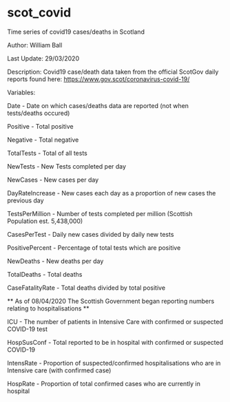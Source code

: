 # scot_covid
Time series of covid19 cases/deaths in Scotland

Author: William Ball

Last Update: 29/03/2020

Description: Covid19 case/death data taken from the official ScotGov daily reports found here:
https://www.gov.scot/coronavirus-covid-19/

Variables:

Date - Date on which cases/deaths data are reported (not when tests/deaths occured)

Positive - Total positive

Negative - Total negative

TotalTests - Total of all tests

NewTests - New Tests completed per day

NewCases - New cases per day

DayRateIncrease - New cases each day as a proportion of new cases the previous day

TestsPerMillion - Number of tests completed per million (Scottish Population est. 5,438,000)

CasesPerTest - Daily new cases divided by daily new tests

PositivePercent - Percentage of total tests which are positive

NewDeaths - New deaths per day

TotalDeaths - Total deaths

CaseFatalityRate - Total deaths divided by total positive

** As of 08/04/2020 The Scottish Government began reporting numbers relating to hospitalisations **

ICU - The number of patients in Intensive Care with confirmed or suspected COVID-19 test

HospSusConf - Total reported to be in hospital with confirmed or suspected COVID-19

IntensRate - Proportion of suspected/confirmed hospitalisations who are in Intensive care (with confirmed case)

HospRate - Proportion of total confirmed cases who are currently in hospital
